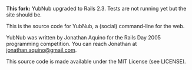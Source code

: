 **This fork:** YubNub upgraded to Rails 2.3. Tests are not running yet but the site should be.

This is the source code for YubNub, a (social) command-line for the web.

YubNub was written by Jonathan Aquino for the Rails Day 2005 programming competition.
You can reach Jonathan at jonathan.aquino@gmail.com.

This source code is made available under the MIT License (see LICENSE).
